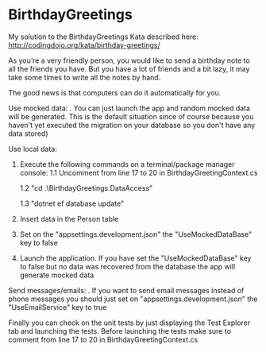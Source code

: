 # BirthdayGreetings
My solution to the BirthdayGreetings Kata described here: http://codingdojo.org/kata/birthday-greetings/

As you’re a very friendly person, you would like to send a birthday note to all the friends you have. But you have a lot of friends and a bit lazy, it may take some times to write all the notes by hand.

The good news is that computers can do it automatically for you.

Use mocked data:
. You can just launch the app and random mocked data will be generated. This is the default situation since of course because you haven't yet executed the migration on your database so you don't have any data stored)

Use local data:
1. Execute the following commands on a terminal/package manager console:
    1.1 Uncomment from line 17 to 20 in BirthdayGreetingContext.cs
    
    1.2 "cd .\BirthdayGreetings.DataAccess"
    
    1.3 "dotnet ef database update"

2. Insert data in the Person table
3. Set on the "appsettings.development.json" the "UseMockedDataBase" key to false
4. Launch the application. If you have set the "UseMockedDataBase" key to false but no data was recovered from the database the app will generate mocked data

Send messages/emails:
. If you want to send email messages instead of phone messages you should just set on "appsettings.development.json" the "UseEmailService" key to true

Finally you can check on the unit tests by just displaying the Test Explorer tab and launching the tests. Before launching the tests make sure to comment from line 17 to 20 in BirthdayGreetingContext.cs
